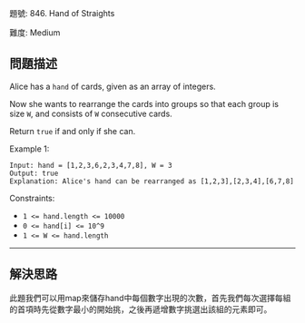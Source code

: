 題號: 846. Hand of Straights

難度: Medium

## 問題描述
Alice has a `hand` of cards, given as an array of integers.

Now she wants to rearrange the cards into groups so that each group is size `W`, and consists of `W` consecutive cards.

Return `true` if and only if she can.

Example 1:

```
Input: hand = [1,2,3,6,2,3,4,7,8], W = 3
Output: true
Explanation: Alice's hand can be rearranged as [1,2,3],[2,3,4],[6,7,8]
```

Constraints:

- `1 <= hand.length <= 10000`
- `0 <= hand[i] <= 10^9`
- `1 <= W <= hand.length`


---
## 解決思路

此題我們可以用map來儲存hand中每個數字出現的次數，首先我們每次選擇每組的首項時先從數字最小的開始挑，之後再遞增數字挑選出該組的元素即可。
